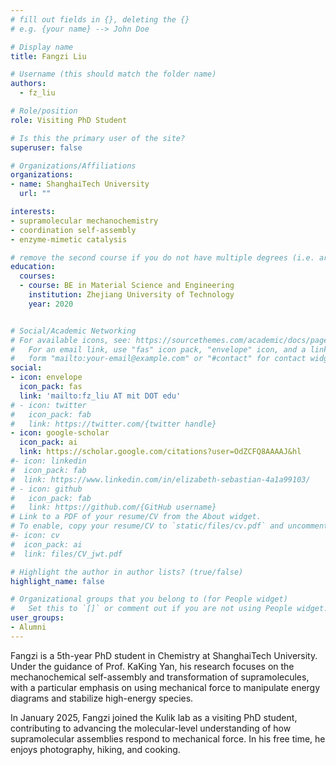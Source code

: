 ```yaml
---
# fill out fields in {}, deleting the {}
# e.g. {your name} --> John Doe

# Display name
title: Fangzi Liu

# Username (this should match the folder name)
authors:
  - fz_liu

# Role/position
role: Visiting PhD Student

# Is this the primary user of the site?
superuser: false

# Organizations/Affiliations
organizations:
- name: ShanghaiTech University
  url: ""

interests:
- supramolecular mechanochemistry
- coordination self-assembly
- enzyme-mimetic catalysis

# remove the second course if you do not have multiple degrees (i.e. are not a postdoc/do not have a Master's)
education:
  courses:
  - course: BE in Material Science and Engineering
    institution: Zhejiang University of Technology
    year: 2020


# Social/Academic Networking
# For available icons, see: https://sourcethemes.com/academic/docs/page-builder/#icons
#   For an email link, use "fas" icon pack, "envelope" icon, and a link in the
#   form "mailto:your-email@example.com" or "#contact" for contact widget.
social:
- icon: envelope
  icon_pack: fas
  link: 'mailto:fz_liu AT mit DOT edu'
# - icon: twitter
#   icon_pack: fab
#   link: https://twitter.com/{twitter handle}
- icon: google-scholar
  icon_pack: ai
  link: https://scholar.google.com/citations?user=OdZCFQ8AAAAJ&hl
#- icon: linkedin
#  icon_pack: fab
#  link: https://www.linkedin.com/in/elizabeth-sebastian-4a1a99103/ 
# - icon: github
#   icon_pack: fab
#   link: https://github.com/{GitHub username}
# Link to a PDF of your resume/CV from the About widget.
# To enable, copy your resume/CV to `static/files/cv.pdf` and uncomment the lines below.
#- icon: cv
#  icon_pack: ai
#  link: files/CV_jwt.pdf

# Highlight the author in author lists? (true/false)
highlight_name: false

# Organizational groups that you belong to (for People widget)
#   Set this to `[]` or comment out if you are not using People widget.
user_groups:
- Alumni
---
```


Fangzi is a 5th-year PhD student in Chemistry at ShanghaiTech University. Under the guidance of Prof. KaKing Yan, his research focuses on the mechanochemical self-assembly and transformation of supramolecules, with a particular emphasis on using mechanical force to manipulate energy diagrams and stabilize high-energy species.

In January 2025, Fangzi joined the Kulik lab as a visiting PhD student, contributing to advancing the molecular-level understanding of how supramolecular assemblies respond to mechanical force. In his free time, he enjoys photography, hiking, and cooking.

